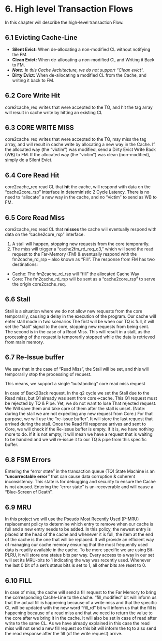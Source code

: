 
# <a name="_toc1967356741"></a><a name="_toc1779312326"></a>**6. High level Transaction Flows**
In this chapter will describe the high-level transaction Flow.
## <a name="_toc52774757"></a><a name="_toc968886961"></a>**6.1 Evicting Cache-Line**
- **Silent Evict:** When de-allocating a non-modified CL without notifying the FM.
- **Clean Evict:** When de-allocating a non-modified CL and Writing it Back to FM.
- ***Note:** In this Cache Architecture, we do not support “Clean evict<a name="_int_qcv0rjgk"></a>”.*
- **Dirty Evict:** When de-allocating a modified CL from the Cache, and writing it back to FM.
## <a name="_toc222509515"></a><a name="_toc129901246"></a>**6.2 Core Write Hit**
core2cache\_req writes that were accepted to the TQ, and hit the tag array will result in cache write by hitting an existing CL 
## <a name="_toc1298113976"></a>**6.3 CORE WRITE MISS**
core2cache\_req writes that were accepted to the TQ, may miss the tag array, and will result in cache write by allocating a new way in the Cache.
If the allocated way (the “victim”) was modified, send a Dirty Evict Write Back (WB) to FM.
If the allocated way (the “victim”) was clean (non-modified), simply do a Silent Evict.

## <a name="_toc409398135"></a><a name="_toc762484656"></a>**6.4 Core Read Hit**
core2cache\_req read CL that **hit** the cache, will respond with data on the “cache2core\_rsp” interface in deterministic 2 Cycle Latency. There is no need to “allocate” a new way in the cache, and no “victim” to send as WB to FM.
## <a name="_toc1161000507"></a><a name="_toc1368926867"></a><a name="_ref101430185"></a>**6.5 Core Read Miss** 
core2cache\_req read CL that **misses** the cache will eventually respond with data on the “cache2core\_rsp” interface. 

1. A stall will happen, stopping new requests from the core temporarily.
2. The miss will trigger a “cache2fm\_rd\_req\_q3,” which will send the read request to the Far-Memory (FM) & eventually respond with the fm2cache\_rd\_rsp – also known as “Fill”.
   The response from FM has two destinations:
- Cache: 	The fm2cache\_rd\_rsp will “fill” the allocated Cache Way
- Core: 	The fm2cache\_rd\_rsp will be sent as a “cache2core\_rsp” to serve the origin 		core2cache\_req.
## <a name="_toc1847471893"></a><a name="_toc86425335"></a>**6.6 Stall**
Stall is a situation where we do not allow new requests from the core temporarily, causing a delay in the execution of the program. Our cache will enter stall mode in two scenarios
The first will be when our TQ is full, it will set the “stall” signal to the core, stopping new requests from being sent.
The second is in the case of a Read Miss. This will result in a stall, as the processing of the request is temporarily stopped while the data is retrieved from main memory.
## **6.7 Re-Issue buffer**
We saw that in the case of “Read Miss<a name="_int_ajpkpurn"></a>”, the Stall will be set, and this will temporarily stop the processing of request. 

This means, we support a single “outstanding” core read miss request

In case of Back2Back request, In the q2 cycle we set the Stall due to the Read miss, but Q1 already was sent from core->cache.
This Q1 request must be rejected by TQ & Pipe.
Yet, we do not want to lose That rejected request.
We Will save them and take care of them after the stall is unset. (Note: during the stall we are not expecting any new request from Core.)
For that purpose, we will use the “re-issue buffer<a name="_int_rk6wy9uj"></a>”. It will store the last request that arrived during the stall.
Once the Read fill response arrives and sent to Core, we will check if the Re-issue buffer is empty. If it is, we have nothing more to do. If it is not empty, it will mean we have a request that is waiting to be handled and we will re-issue it to our TQ & pipe from this specific buffer.

## <a name="_toc2088317011"></a><a name="_toc1574458668"></a>**6.8 FSM Errors**
Entering the “error state” in the transaction queue (TQ) State Machine is an “**uncorrectable** **error”** that can cause data corruption & coherent inconsistency.
This state is for debugging and security to ensure the Cache is not abused.
Entering the “error state” is un-recoverable and will cause a “Blue-Screen of Death<a name="_int_bbuhwfs8"></a>”.
## <a name="_toc1429789757"></a>**6.9 MRU**
In this project we will use the Pseudo Most Recently Used (P-MRU) replacement policy to determine which entry to remove when our cache is full and a new entry needs to be added. In this policy, the newest entry is placed at the head of the cache and whenever it is full, the item at the end of the cache is the one that will be replaced. It will provide an efficient way of managing our cache memory ensuring that the most frequently used data is readily available in the cache.
To be more specific we are using Bit-PLRU, it will store one status bits per way. Every access to a way in our set will set its MRU-bits to 1 indicating the way was recently used. Whenever the last 0 bit of a set’s status bits is set to 1, all other bits are reset to 0. 
## <a name="_toc73125539"></a>**6.10 FILL**
In case of miss, the cache will send a fill request to the Far Memory to bring the corresponding Cache-Line to the cache.
“<a name="_int_7l1xpihz"></a>fill\_modified” bit will inform us that the actual fill is happening because of a write miss and that the specific CL will be updated with the new word
“fill\_rd” bit will inform us that the fill is happening because of a read miss and that we need to return the value to the core after we bring it in the cache. It will also be set in case of read after write to the same CL. As we have already explained in this case the read miss will not send a new fill request so this bit will inform the <a name="_int_yzf1nbyu"></a>tq to also send the read response after the fill (of the write request) arrive.